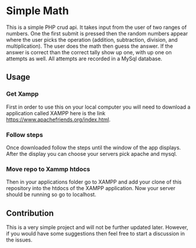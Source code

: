 # Simple Math

This is a simple PHP crud api. It takes input from the user
of two ranges of numbers. One the first submit is pressed
then the random numbers appear where the user picks the operation (addition, subtraction, division, and multiplication). The user does the math then guess the answer. If the answer is correct than the correct tally show up one, with up one on attempts as well. All attempts are recorded in a MySql database.

## Usage

### Get Xampp
First in order to use this on your local computer you will need to download a application called XAMPP here is the link
https://www.apachefriends.org/index.html.

### Follow steps
Once downloaded follow the steps until the window of the app displays. After the display you can choose your servers pick apache and mysql.

### Move repo to Xammp htdocs
Then in your applications folder go to XAMPP and add your clone of this repository into the htdocs of the XAMPP application. Now your server should be running so go to
localhost.

## Contribution

This is a very simple project and will not be further updated later. However, if you would have some suggestions then feel free to start a discussion in the issues.
